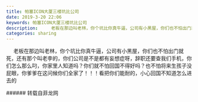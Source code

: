 ```yaml
---
title: 帕塞ICON大厦三楼坑比公司
date: 2019-3-20 22:06
keywords: 帕塞ICON大厦三楼坑比公司
description:     老板在那边叫老林，你个坑比你真牛逼，公司有小黑屋，你们也不怕出门就死，还有那个叫老李的，你们公司是不是都有妄想症呀，辞职还要查我们手机，你们怎么那么叼，你家里人知道吗？你们就不怕回国不得好吗？也不怕将来生孩子没屁眼，你爹爹在这问候你
categories: sharing
---
```

<td class="t_f" id="postmessage_3269716">

     老板在那边叫老林，你个坑比你真牛逼，公司有小黑屋，你们也不怕出门就死，还有那个叫老李的，你们公司是不是都有妄想症呀，辞职还要查我们手机，你们怎么那么叼，你家里人知道吗？你们就不怕回国不得好吗？也不怕将来生孩子没屁眼，你爹爹在这问候你们全家了！！！看把你们能耐的，小心回国不知道怎么进去的<br/>
</td>
###### 转载自菲龙网